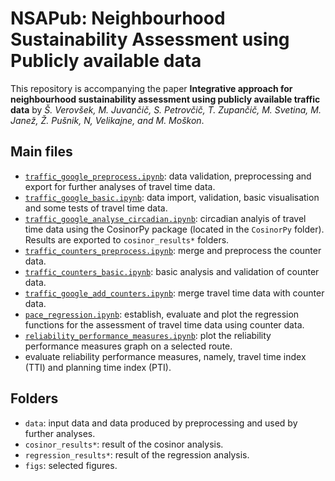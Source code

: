 # NSAPub: Neighbourhood Sustainability Assessment using Publicly available data

This repository is accompanying the paper **Integrative approach for neighbourhood sustainability assessment using publicly available traffic data** by *Š. Verovšek, M.  Juvančič, S. Petrovčič, T. Zupančič, M. Svetina, M. Janež, Ž. Pušnik, N, Velikajne, and M. Moškon*.


## Main files
 * [`traffic_google_preprocess.ipynb`](traffic_google_preprocess.ipynb): data validation, preprocessing and export for further analyses of travel time data.
 * [`traffic_google_basic.ipynb`](traffic_google_basic.ipynb): data import, validation, basic visualisation and some tests of travel time data.
  * [`traffic_google_analyse_circadian.ipynb`](traffic_google_analyse_circadian.ipynb): circadian analyis  of travel time data using the CosinorPy package (located in the `CosinorPy` folder). Results are exported to `cosinor_results*` folders.
  * [`traffic_counters_preprocess.ipynb`](traffic_counters_preprocess.ipynb): merge and preprocess the counter data.
  * [`traffic_counters_basic.ipynb`](traffic_counters_basic.ipynb): basic analysis and validation of counter data.
  * [`traffic_google_add_counters.ipynb`](traffic_google_add_counters.ipynb): merge travel time data with counter data.
  * [`pace_regression.ipynb`](pace_regression.ipynb): establish, evaluate and plot the regression functions for the assessment of travel time data using counter data.
  * [`reliability_performance_measures.ipynb`](reliability_performance_measures.ipynb): plot the reliability performance measures graph on a selected route.
  * evaluate reliability performance measures, namely, travel time index (TTI) and planning time index (PTI).
  
## Folders
 * `data`: input data and data produced by preprocessing and used by further analyses.
 * `cosinor_results*`: result of the cosinor analysis.
 * `regression_results*`: result of the regression analysis.
 * `figs`: selected figures.

 